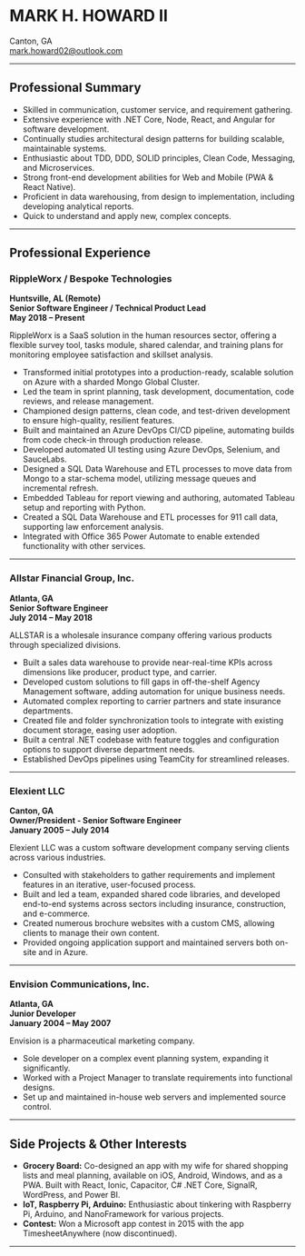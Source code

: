 # MARK H. HOWARD II

Canton, GA  
mark.howard02@outlook.com  

---

## Professional Summary

- Skilled in communication, customer service, and requirement gathering.
- Extensive experience with .NET Core, Node, React, and Angular for software development.
- Continually studies architectural design patterns for building scalable, maintainable systems.
- Enthusiastic about TDD, DDD, SOLID principles, Clean Code, Messaging, and Microservices.
- Strong front-end development abilities for Web and Mobile (PWA & React Native).
- Proficient in data warehousing, from design to implementation, including developing analytical reports.
- Quick to understand and apply new, complex concepts.

---

## Professional Experience

### RippleWorx / Bespoke Technologies  
**Huntsville, AL (Remote)**  
**Senior Software Engineer / Technical Product Lead**  
**May 2018 – Present**

RippleWorx is a SaaS solution in the human resources sector, offering a flexible survey tool, tasks module, shared calendar, and training plans for monitoring employee satisfaction and skillset analysis.

- Transformed initial prototypes into a production-ready, scalable solution on Azure with a sharded Mongo Global Cluster.
- Led the team in sprint planning, task development, documentation, code reviews, and release management.
- Championed design patterns, clean code, and test-driven development to ensure high-quality, resilient features.
- Built and maintained an Azure DevOps CI/CD pipeline, automating builds from code check-in through production release.
- Developed automated UI testing using Azure DevOps, Selenium, and SauceLabs.
- Designed a SQL Data Warehouse and ETL processes to move data from Mongo to a star-schema model, utilizing message queues and incremental refresh.
- Embedded Tableau for report viewing and authoring, automated Tableau setup and reporting with Python.
- Created a SQL Data Warehouse and ETL processes for 911 call data, supporting law enforcement analysis.
- Integrated with Office 365 Power Automate to enable extended functionality with other services.

---

### Allstar Financial Group, Inc.  
**Atlanta, GA**  
**Senior Software Engineer**  
**July 2014 – May 2018**

ALLSTAR is a wholesale insurance company offering various products through specialized divisions.

- Built a sales data warehouse to provide near-real-time KPIs across dimensions like producer, product type, and carrier.
- Developed custom solutions to fill gaps in off-the-shelf Agency Management software, adding automation for unique business needs.
- Automated complex reporting to carrier partners and state insurance departments.
- Created file and folder synchronization tools to integrate with existing document storage, easing user adoption.
- Built a central .NET codebase with feature toggles and configuration options to support diverse department needs.
- Established DevOps pipelines using TeamCity for streamlined releases.

---

### Elexient LLC  
**Canton, GA**  
**Owner/President - Senior Software Engineer**  
**January 2005 – July 2014**

Elexient LLC was a custom software development company serving clients across various industries.

- Consulted with stakeholders to gather requirements and implement features in an iterative, user-focused process.
- Built and led a team, expanded shared code libraries, and developed end-to-end systems across sectors including insurance, construction, and e-commerce.
- Created numerous brochure websites with a custom CMS, allowing clients to manage their own content.
- Provided ongoing application support and maintained servers both on-site and in Azure.

---

### Envision Communications, Inc.  
**Atlanta, GA**  
**Junior Developer**  
**January 2004 – May 2007**

Envision is a pharmaceutical marketing company.

- Sole developer on a complex event planning system, expanding it significantly.
- Worked with a Project Manager to translate requirements into functional designs.
- Set up and maintained in-house web servers and implemented source control.

---

## Side Projects & Other Interests

- **Grocery Board:** Co-designed an app with my wife for shared shopping lists and meal planning, available on iOS, Android, Windows, and as a PWA. Built with React, Ionic, Capacitor, C# .NET Core, SignalR, WordPress, and Power BI.
- **IoT, Raspberry Pi, Arduino:** Enthusiastic about tinkering with Raspberry Pi, Arduino, and NanoFramework for various projects.
- **Contest:** Won a Microsoft app contest in 2015 with the app TimesheetAnywhere (now discontinued).

---